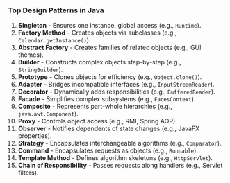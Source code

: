 ### Top Design Patterns in Java

1. **Singleton** - Ensures one instance, global access (e.g., `Runtime`).
2. **Factory Method** - Creates objects via subclasses (e.g., `Calendar.getInstance()`).
3. **Abstract Factory** - Creates families of related objects (e.g., GUI themes).
4. **Builder** - Constructs complex objects step-by-step (e.g., `StringBuilder`).
5. **Prototype** - Clones objects for efficiency (e.g., `Object.clone()`).
6. **Adapter** - Bridges incompatible interfaces (e.g., `InputStreamReader`).
7. **Decorator** - Dynamically adds responsibilities (e.g., `BufferedReader`).
8. **Facade** - Simplifies complex subsystems (e.g., `FacesContext`).
9. **Composite** - Represents part-whole hierarchies (e.g., `java.awt.Component`).
10. **Proxy** - Controls object access (e.g., RMI, Spring AOP).
11. **Observer** - Notifies dependents of state changes (e.g., JavaFX properties).
12. **Strategy** - Encapsulates interchangeable algorithms (e.g., `Comparator`).
13. **Command** - Encapsulates requests as objects (e.g., `Runnable`).
14. **Template Method** - Defines algorithm skeletons (e.g., `HttpServlet`).
15. **Chain of Responsibility** - Passes requests along handlers (e.g., Servlet filters).